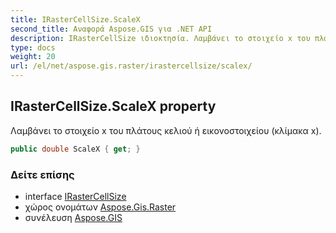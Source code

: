 ```yaml
---
title: IRasterCellSize.ScaleX
second_title: Αναφορά Aspose.GIS για .NET API
description: IRasterCellSize ιδιοκτησία. Λαμβάνει το στοιχείο x του πλάτους κελιού ή εικονοστοιχείου κλίμακα x.
type: docs
weight: 20
url: /el/net/aspose.gis.raster/irastercellsize/scalex/
---
```

## IRasterCellSize.ScaleX property

Λαμβάνει το στοιχείο x του πλάτους κελιού ή εικονοστοιχείου (κλίμακα x).

```csharp
public double ScaleX { get; }
```

### Δείτε επίσης

* interface [IRasterCellSize](../)
* χώρος ονομάτων [Aspose.Gis.Raster](../../irastercellsize/)
* συνέλευση [Aspose.GIS](../../../)


